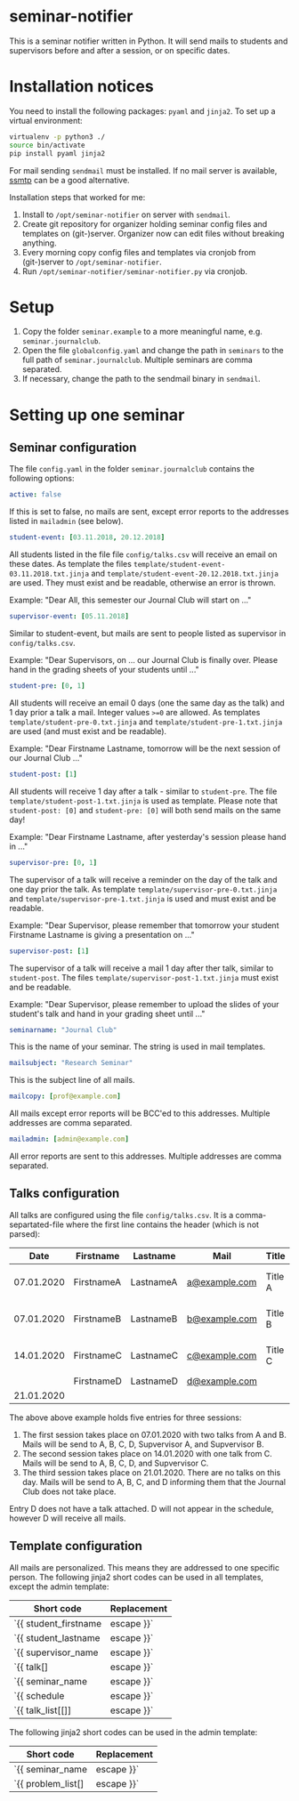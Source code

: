# seminar-notifier

This is a seminar notifier written in Python. It will send mails to students and supervisors before and after a session, or on specific dates.


# Installation notices

You need to install the following packages: `pyaml` and `jinja2`. To set up a virtual environment:

```bash
virtualenv -p python3 ./
source bin/activate
pip install pyaml jinja2
```

For mail sending `sendmail` must be installed. If no mail server is available, [ssmtp](https://linux.die.net/man/8/ssmtp) can be a good alternative.

Installation steps that worked for me:

1.  Install to `/opt/seminar-notifier` on server with `sendmail`.
2.  Create git repository for organizer holding seminar config files and templates on (git-)server. Organizer now can edit files without breaking anything.
3.  Every morning copy config files and templates via cronjob from (git-)server to `/opt/seminar-notifier`.
4.  Run `/opt/seminar-notifier/seminar-notifier.py` via cronjob.


# Setup

1.  Copy the folder `seminar.example` to a more meaningful name, e.g. `seminar.journalclub`.
2.  Open the file `globalconfig.yaml` and change the path in `seminars` to the full path of `seminar.journalclub`. Multiple seminars are comma separated.
2.  If necessary, change the path to the sendmail binary in `sendmail`.


# Setting up one seminar

## Seminar configuration

The file `config.yaml` in the folder `seminar.journalclub` contains the following options:

```yaml
active: false
```

If this is set to false, no mails are sent, except error reports to the addresses listed in `mailadmin` (see below).

```yaml
student-event: [03.11.2018, 20.12.2018]
```

All students listed in the file file `config/talks.csv` will receive an email on these dates. As template the files `template/student-event-03.11.2018.txt.jinja` and `template/student-event-20.12.2018.txt.jinja` are used. They must exist and be readable, otherwise an error is thrown.

Example: "Dear All, this semester our Journal Club will start on ..."

```yaml
supervisor-event: [05.11.2018]
```

Similar to student-event, but mails are sent to people listed as supervisor in `config/talks.csv`.

Example: "Dear Supervisors, on ... our Journal Club is finally over. Please hand in the grading sheets of your students until ..."

```yaml
student-pre: [0, 1]
```

All students will receive an email 0 days (one the same day as the talk) and 1 day prior a talk a mail. Integer values `>=0` are allowed. As templates `template/student-pre-0.txt.jinja` and `template/student-pre-1.txt.jinja` are used (and must exist and be readable).

Example: "Dear Firstname Lastname, tomorrow will be the next session of our Journal Club ..."

```yaml
student-post: [1]
```

All students will receive 1 day after a talk - similar to `student-pre`. The file `template/student-post-1.txt.jinja` is used as template. Please note that `student-post: [0]` and `student-pre: [0]` will both send mails on the same day!

Example: "Dear Firstname Lastname, after yesterday's session please hand in ..."

```yaml
supervisor-pre: [0, 1]
```

The supervisor of a talk will receive a reminder on the day of the talk and one day prior the talk. As template `template/supervisor-pre-0.txt.jinja` and `template/supervisor-pre-1.txt.jinja` is used and must exist and be readable.

Example: "Dear Supervisor, please remember that tomorrow your student Firstname Lastname is giving a presentation on ..."

```yaml
supervisor-post: [1]
```

The supervisor of a talk will receive a mail 1 day after ther talk, similar to `student-post`. The files `template/supervisor-post-1.txt.jinja` must exist and be readable.

Example: "Dear Supervisor, please remember to upload the slides of your student's talk and hand in your grading sheet until ..."

```yaml
seminarname: "Journal Club"
```

This is the name of your seminar. The string is used in mail templates.

```yaml
mailsubject: "Research Seminar"
```

This is the subject line of all mails.

```yaml
mailcopy: [prof@example.com]
```

All mails except error reports will be BCC'ed to this addresses. Multiple addresses are comma separated.

```yaml
mailadmin: [admin@example.com]
```

All error reports are sent to this addresses. Multiple addresses are comma separated.


## Talks configuration

All talks are configured using the file `config/talks.csv`. It is a comma-separtated-file where the first line contains the header (which is not parsed):

|Date	|	Firstname	|	Lastname	|	Mail	|	Title	|	Abstract	|	Supervisor	|	Supervisormail |
|---	|	---	|	---	|	---	|	---	|	---	|	---	|	--- |
|07.01.2020 | FirstnameA | LastnameA | a@example.com | Title A | Short Abstract A | Supervisor A | sa@example.com |
|07.01.2020 | FirstnameB | LastnameB | b@example.com | Title B | Short Abstract B | Supervisor B | sb@example.com |
|14.01.2020 | FirstnameC | LastnameC | c@example.com | Title C | Short Abstract C | Supervisor C | sc@example.com |
|           | FirstnameD | LastnameD | d@example.com |         |                  |              |                |
|21.01.2020 |            |           |               |         |                  |              |                |

The above above example holds five entries for three sessions:

1.  The first session takes place on 07.01.2020 with two talks from A and B. Mails will be send to A, B, C, D, Supvervisor A, and Supvervisor B.
2.  The second session takes place on 14.01.2020 with one talk from C. Mails will be send to A, B, C, D, and Supvervisor C.
3.  The third session takes place on 21.01.2020. There are no talks on this day. Mails will be send to A, B, C, and D informing them that the Journal Club does not take place.

Entry D does not have a talk attached. D will not appear in the schedule, however D will receive all mails.


## Template configuration

All mails are personalized. This means they are addressed to one specific person. The following jinja2 short codes can be used in all templates, except the admin template:

|Short code	                       |	Replacement	|
| ---	                             |	---	|
| `{{ student_firstname|escape }}` | is replaced with the recipient's first name. |
| `{{ student_lastname|escape }}`  | is replaced with the recipient's last name. |
| `{{ supervisor_name|escape }}`   | is replaced with the recipient's supervisor name. |
| `{{ talk[]|escape }}`            | lists the recipient's talk as python list in the format from `config/talks.csv` (date, first name, last name, mail, ...): i.e. `{{ talk[0]|escape }}` will be replaced with the date of the student's talk. |
| `{{ seminar_name|escape }}`      | is replaced with the seminar name. |
| `{{ schedule|escape }}`          | is replaced with the schedule of all upcoming talks. |
| `{{ talk_list[[]]|escape }}`     | holds a python list of all talks identified as important for that template. If this is used in the template `pre-1`, than important refers to all talks, which will take place tomorrow. One talk is a python list in the same format as `config/talks.csv` (date, first name, last name, mail, ...): i.e. `{{ talk[0]|escape }}` will be replaced with the date of the talk. |

The following jinja2 short codes can be used in the admin template:

|Short code	                    |	Replacement	|
| ---	                          |	---	|
| `{{ seminar_name|escape }}`   | will be replaced with the seminar name. |
| `{{ problem_list[]|escape }}` | lists all errors as python list. |
